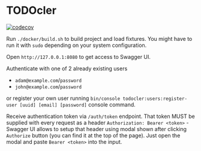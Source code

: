 # TODOcler

[![codecov](https://codecov.io/gh/alanbem/todocler/branch/main/graph/badge.svg?token=O5WFLBW4EZ)](https://codecov.io/gh/alanbem/todocler)

Run `./docker/build.sh` to build project and load fixtures. You might have to run it with `sudo` depending on your system configuration.

Open `http://127.0.0.1:8080` to get access to Swagger UI.

Authenticate with one of 2 already existing users

- `adam@example.com`/`password`
- `john@example.com`/`password`

or register your own user running `bin/console todocler:users:register-user [uuid] [email] [password]` console command.

Receive authentication token via `/auth/token` endpoint. That token MUST be supplied with every request as a header `Authorization: Bearer <token>` - Swagger UI allows to setup that header using modal shown after clicking `Authorize` button (you can find it at the top of the page). Just open the modal and paste `Bearer <token>` into the input.
